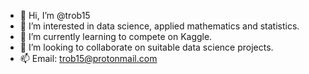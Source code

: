 - 👋 Hi, I’m @trob15
- 👀 I’m interested in data science, applied mathematics and statistics.
- 🌱 I’m currently learning to compete on Kaggle.
- 💞️ I’m looking to collaborate on suitable data science projects. 
- 📫 Email: trob15@protonmail.com

<!---
trob15/trob15 is a ✨ special ✨ repository because its `README.md` (this file) appears on your GitHub profile.
You can click the Preview link to take a look at your changes.
--->
